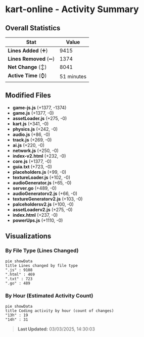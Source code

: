 # kart-online - Activity Summary 

## Overall Statistics

| Stat                   | Value                                                             |
| ---------------------- | ----------------------------------------------------------------- |
| **Lines Added** (➕)   | 9415                                          |
| **Lines Removed** (➖) | 1374                                        |
| **Net Change** (↕)    | 8041                |
| **Active Time** (⌚)   | 51 minutes |


## Modified Files
- **game-js.js** (+1377, -1374)
- **game.js** (+1377, -0)
- **assetLoader.js** (+275, -0)
- **kart.js** (+341, -0)
- **physics.js** (+242, -0)
- **audio.js** (+86, -0)
- **track.js** (+269, -0)
- **ai.js** (+220, -0)
- **network.js** (+250, -0)
- **index-v2.html** (+232, -0)
- **core.js** (+1377, -0)
- **guia.txt** (+723, -0)
- **placeholders.js** (+99, -0)
- **textureLoader.js** (+102, -0)
- **audioGenerator.js** (+65, -0)
- **server.go** (+489, -0)
- **audioGeneratorv2.js** (+66, -0)
- **textureGeneratorv2.js** (+103, -0)
- **palceholdersv2.js** (+100, -0)
- **assetLoaderv2.js** (+275, -0)
- **index.html** (+237, -0)
- **powerUps.js** (+1110, -0)

## Visualizations

### By File Type (Lines Changed)

```mermaid
pie showData
title Lines changed by file type
".js" : 9108
".html" : 469
".txt" : 723
".go" : 489
```

### By Hour (Estimated Activity Count)

```mermaid
pie showData
title Coding activity by hour (count of changes)
"13h" : 19
"14h" : 31
```


> **Last Updated:** 03/03/2025, 14:30:03